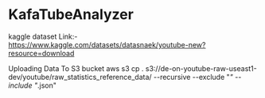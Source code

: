 # KafaTubeAnalyzer

kaggle dataset Link:- https://www.kaggle.com/datasets/datasnaek/youtube-new?resource=download

Uploading Data To S3 bucket
aws s3 cp . s3://de-on-youtube-raw-useast1-dev/youtube/raw_statistics_reference_data/ --recursive --exclude "*" --include "*.json"
